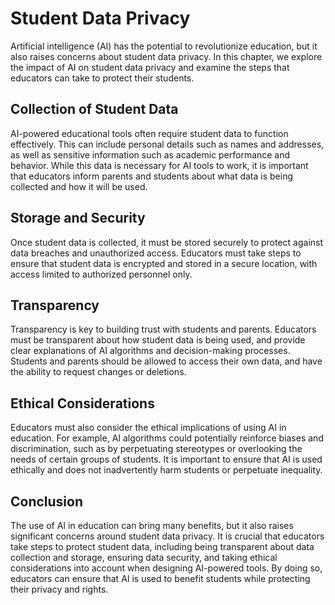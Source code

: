 Student Data Privacy
==============================================================

Artificial intelligence (AI) has the potential to revolutionize education, but it also raises concerns about student data privacy. In this chapter, we explore the impact of AI on student data privacy and examine the steps that educators can take to protect their students.

Collection of Student Data
--------------------------

AI-powered educational tools often require student data to function effectively. This can include personal details such as names and addresses, as well as sensitive information such as academic performance and behavior. While this data is necessary for AI tools to work, it is important that educators inform parents and students about what data is being collected and how it will be used.

Storage and Security
--------------------

Once student data is collected, it must be stored securely to protect against data breaches and unauthorized access. Educators must take steps to ensure that student data is encrypted and stored in a secure location, with access limited to authorized personnel only.

Transparency
------------

Transparency is key to building trust with students and parents. Educators must be transparent about how student data is being used, and provide clear explanations of AI algorithms and decision-making processes. Students and parents should be allowed to access their own data, and have the ability to request changes or deletions.

Ethical Considerations
----------------------

Educators must also consider the ethical implications of using AI in education. For example, AI algorithms could potentially reinforce biases and discrimination, such as by perpetuating stereotypes or overlooking the needs of certain groups of students. It is important to ensure that AI is used ethically and does not inadvertently harm students or perpetuate inequality.

Conclusion
----------

The use of AI in education can bring many benefits, but it also raises significant concerns around student data privacy. It is crucial that educators take steps to protect student data, including being transparent about data collection and storage, ensuring data security, and taking ethical considerations into account when designing AI-powered tools. By doing so, educators can ensure that AI is used to benefit students while protecting their privacy and rights.
